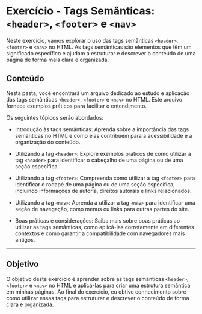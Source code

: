 # Exercício - Tags Semânticas: `<header>`, `<footer>` e `<nav>`

Neste exercício, vamos explorar o uso das tags semânticas `<header>`, `<footer>` e `<nav>` no HTML. As tags semânticas são elementos que têm um significado específico e ajudam a estruturar e descrever o conteúdo de uma página de forma mais clara e organizada.

## Conteúdo

Nesta pasta, você encontrará um arquivo dedicado ao estudo e aplicação das tags semânticas `<header>`, `<footer>` e `<nav>` no HTML. Este arquivo fornece exemplos práticos para facilitar o entendimento.

Os seguintes tópicos serão abordados:

- Introdução às tags semânticas: Aprenda sobre a importância das tags semânticas no HTML e como elas contribuem para a acessibilidade e a organização do conteúdo.

- Utilizando a tag `<header>`: Explore exemplos práticos de como utilizar a tag `<header>` para identificar o cabeçalho de uma página ou de uma seção específica.

- Utilizando a tag `<footer>`: Compreenda como utilizar a tag `<footer>` para identificar o rodapé de uma página ou de uma seção específica, incluindo informações de autoria, direitos autorais e links relacionados.

- Utilizando a tag `<nav>`: Aprenda a utilizar a tag `<nav>` para identificar uma seção de navegação, como menus ou links para outras partes do site.

- Boas práticas e considerações: Saiba mais sobre boas práticas ao utilizar as tags semânticas, como aplicá-las corretamente em diferentes contextos e como garantir a compatibilidade com navegadores mais antigos.

---

## Objetivo

O objetivo deste exercício é aprender sobre as tags semânticas `<header>`, `<footer>` e `<nav>` no HTML e aplicá-las para criar uma estrutura semântica em minhas páginas. Ao final do exercício, eu obtive conhecimento sobre como utilizar essas tags para estruturar e descrever o conteúdo de forma clara e organizada.
